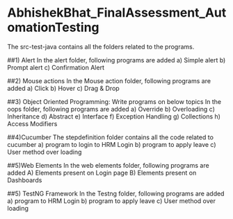 # AbhishekBhat_FinalAssessment_AutomationTesting

The src-test-java contains all the folders related to the programs.

##1) Alert
In the alert folder, following programs are added
a)	Simple alert
b)	Prompt alert
c)	Confirmation Alert

##2) Mouse actions 
In the Mouse action folder, following programs are added
a)	Click 
b)	Hover 
c)	Drag & Drop

##3) Object Oriented Programming: Write programs on below topics
In the oops folder, following programs are added
a)	Override 
b)	Overloading
c)	Inheritance 
d)	Abstract 
e)	Interface
f)	Exception Handling
g)	Collections
h)	Access Modifiers

##4)Cucumber
The stepdefinition folder contains all the code related to cucumber
a)	program to login to HRM Login
b)	program to apply leave
c)	User method over loading 

##5)Web Elements 
In the web elements folder, following programs are added
A) Elements present on Login page 
B) Elements present on Dashboards 


##5) TestNG Framework 
In the Testng folder, following programs are added
a)	program to HRM Login
b)	program to apply leave
c)	User method over loading 


